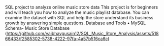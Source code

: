 
SQL project to analyze online music store data
This project is for beginners and will teach you how to analyze the music playlist database. You can examine the dataset with SQL and help the store understand its business growth by answering simple questions.
Database and Tools
•	MySQL
Schema- Music Store Database
 (https://github.com/vaibhavgusain12/SQL_Music_Store_Analysis/assets/51866433/f2585302-5738-4222-97fa-4a57b516ca6c)

